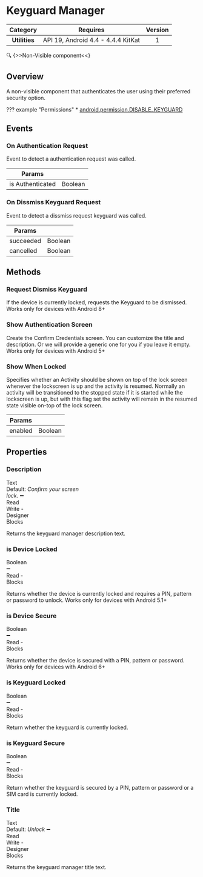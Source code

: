 # Keyguard Manager

| Category | Requires | Version |
|:--------:|:-------:|:--------:|
|**Utilities**|<span class="chip chip-any">API 19, Android 4.4 - 4.4.4 KitKat</span>|<span class="chip chip-number">1</span>|

:mag: {>>Non-Visible component<<}

## Overview

A non-visible component that authenticates the user using their preferred security option.

??? example "Permissions"
    * [android.permission.DISABLE_KEYGUARD](https://developer.android.com/reference/android/Manifest.permission.html#DISABLE_KEYGUARD)

## Events

### On Authentication Request

Event to detect a authentication request was called.

<div class="block" ai2-block="event" not-rendered="true" value="%7B%22componentName%22:%20%22Keyguard%20Manager%22,%20%22name%22:%20%22On%20Authentication%20Request%22,%20%22param%22:%20%5B%22is%20Authenticated%22%5D%7D"></div>

| Params | []() |
|--------|------|
|is Authenticated|<span class="chip chip-boolean">Boolean</span>|

### On Dissmiss Keyguard Request

Event to detect a dissmiss request keyguard was called.

<div class="block" ai2-block="event" not-rendered="true" value="%7B%22componentName%22:%20%22Keyguard%20Manager%22,%20%22name%22:%20%22On%20Dissmiss%20Keyguard%20Request%22,%20%22param%22:%20%5B%22succeeded%22,%20%22cancelled%22%5D%7D"></div>

| Params | []() |
|--------|------|
|succeeded|<span class="chip chip-boolean">Boolean</span>|
|cancelled|<span class="chip chip-boolean">Boolean</span>|

## Methods

### Request Dismiss Keyguard

If the device is currently locked, requests the Keyguard to be dismissed. Works only for devices with Android 8+

<div class="block" ai2-block="method" not-rendered="true" value="%7B%22componentName%22:%20%22Keyguard%20Manager%22,%20%22name%22:%20%22Request%20Dismiss%20Keyguard%22,%20%22output%22:%20false,%20%22param%22:%20%5B%5D%7D"></div>

### Show Authentication Screen

Create the Confirm Credentials screen. You can customize the title and description. Or we will provide a generic one for you if you leave it empty. Works only for devices with Android 5+

<div class="block" ai2-block="method" not-rendered="true" value="%7B%22componentName%22:%20%22Keyguard%20Manager%22,%20%22name%22:%20%22Show%20Authentication%20Screen%22,%20%22output%22:%20false,%20%22param%22:%20%5B%5D%7D"></div>

### Show When Locked

Specifies whether an Activity should be shown on top of the lock screen whenever the lockscreen is up and the activity is resumed. Normally an activity will be transitioned to the stopped state if it is started while the lockscreen is up, but with this flag set the activity will remain in the resumed state visible on-top of the lock screen.

<div class="block" ai2-block="method" not-rendered="true" value="%7B%22componentName%22:%20%22Keyguard%20Manager%22,%20%22name%22:%20%22Show%20When%20Locked%22,%20%22output%22:%20false,%20%22param%22:%20%5B%22enabled%22%5D%7D"></div>

| Params | []() |
|--------|------|
|enabled|<span class="chip chip-boolean">Boolean</span>|

## Properties

### Description

<span style="user-select: none; white-space:pre-wrap;"><span class="chip chip-text">Text</span> <span class="chip chip-text">Default: <i>Confirm your screen lock.</i></span> :heavy_minus_sign: <span class="chip chip-rw">Read</span> <span class="chip chip-rw">Write</span>  - <span class="chip chip-bd">Designer</span> <span class="chip chip-bd">Blocks</span></span>

Returns the keyguard manager description text.

<div class="block" ai2-block="property" not-rendered="true" value="%7B%22componentName%22:%20%22Keyguard%20Manager%22,%20%22name%22:%20%22Description%22,%20%22getter%22:%20true%7D"></div>
<div class="block" ai2-block="property" not-rendered="true" value="%7B%22componentName%22:%20%22Keyguard%20Manager%22,%20%22name%22:%20%22Description%22,%20%22getter%22:%20false%7D"></div>

### is Device Locked

<span style="user-select: none; white-space:pre-wrap;"><span class="chip chip-boolean">Boolean</span> :heavy_minus_sign: <span class="chip chip-rw">Read</span>  - <span class="chip chip-bd">Blocks</span></span>

Returns whether the device is currently locked and requires a PIN, pattern or password to unlock. Works only for devices with Android 5.1+

<div class="block" ai2-block="property" not-rendered="true" value="%7B%22componentName%22:%20%22Keyguard%20Manager%22,%20%22name%22:%20%22is%20Device%20Locked%22,%20%22getter%22:%20true%7D"></div>

### is Device Secure

<span style="user-select: none; white-space:pre-wrap;"><span class="chip chip-boolean">Boolean</span> :heavy_minus_sign: <span class="chip chip-rw">Read</span>  - <span class="chip chip-bd">Blocks</span></span>

Returns whether the device is secured with a PIN, pattern or password. Works only for devices with Android 6+

<div class="block" ai2-block="property" not-rendered="true" value="%7B%22componentName%22:%20%22Keyguard%20Manager%22,%20%22name%22:%20%22is%20Device%20Secure%22,%20%22getter%22:%20true%7D"></div>

### is Keyguard Locked

<span style="user-select: none; white-space:pre-wrap;"><span class="chip chip-boolean">Boolean</span> :heavy_minus_sign: <span class="chip chip-rw">Read</span>  - <span class="chip chip-bd">Blocks</span></span>

Return whether the keyguard is currently locked.

<div class="block" ai2-block="property" not-rendered="true" value="%7B%22componentName%22:%20%22Keyguard%20Manager%22,%20%22name%22:%20%22is%20Keyguard%20Locked%22,%20%22getter%22:%20true%7D"></div>

### is Keyguard Secure

<span style="user-select: none; white-space:pre-wrap;"><span class="chip chip-boolean">Boolean</span> :heavy_minus_sign: <span class="chip chip-rw">Read</span>  - <span class="chip chip-bd">Blocks</span></span>

Return whether the keyguard is secured by a PIN, pattern or password or a SIM card is currently locked.

<div class="block" ai2-block="property" not-rendered="true" value="%7B%22componentName%22:%20%22Keyguard%20Manager%22,%20%22name%22:%20%22is%20Keyguard%20Secure%22,%20%22getter%22:%20true%7D"></div>

### Title

<span style="user-select: none; white-space:pre-wrap;"><span class="chip chip-text">Text</span> <span class="chip chip-text">Default: <i>Unlock</i></span> :heavy_minus_sign: <span class="chip chip-rw">Read</span> <span class="chip chip-rw">Write</span>  - <span class="chip chip-bd">Designer</span> <span class="chip chip-bd">Blocks</span></span>

Returns the keyguard manager title text.

<div class="block" ai2-block="property" not-rendered="true" value="%7B%22componentName%22:%20%22Keyguard%20Manager%22,%20%22name%22:%20%22Title%22,%20%22getter%22:%20true%7D"></div>
<div class="block" ai2-block="property" not-rendered="true" value="%7B%22componentName%22:%20%22Keyguard%20Manager%22,%20%22name%22:%20%22Title%22,%20%22getter%22:%20false%7D"></div>
